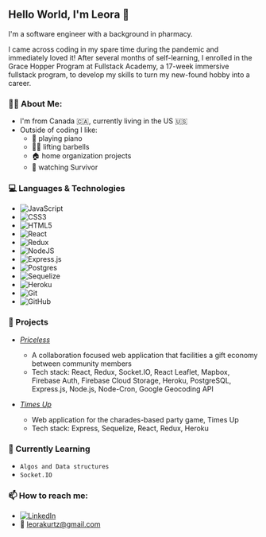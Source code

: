 ## Hello World, I'm Leora 👋

I'm a software engineer with a background in pharmacy. 

I came across coding in my spare time during the pandemic and immediately loved it! After several months of self-learning, I enrolled in the Grace Hopper Program at Fullstack Academy, a 17-week immersive fullstack program, to develop my skills to turn my new-found hobby into a career.


### :sassy_woman: About Me:
- I'm from Canada :canada:, currently living in the US :us:
- Outside of coding I like:
   - :musical_note: playing piano
   - :weight_lifting_woman: lifting barbells
   - :house: home organization projects
   - :coconut: watching Survivor


### :computer: Languages & Technologies
- <img alt="JavaScript" src="https://img.shields.io/badge/javascript-%23323330.svg?style=for-the-badge&logo=javascript&logoColor=%23F7DF1E"/>
- <img alt="CSS3" src="https://img.shields.io/badge/css3-%231572B6.svg?style=for-the-badge&logo=css3&logoColor=white"/>
- <img alt="HTML5" src="https://img.shields.io/badge/html5-%23E34F26.svg?style=for-the-badge&logo=html5&logoColor=white"/>
- <img alt="React" src="https://img.shields.io/badge/react-%2320232a.svg?style=for-the-badge&logo=react&logoColor=%2361DAFB"/>
- <img alt="Redux" src="https://img.shields.io/badge/redux-%23593d88.svg?style=for-the-badge&logo=redux&logoColor=white"/>
- <img alt="NodeJS" src="https://img.shields.io/badge/node.js-%2343853D.svg?style=for-the-badge&logo=node-dot-js&logoColor=white"/>
- <img alt="Express.js" src="https://img.shields.io/badge/express.js-%23404d59.svg?style=for-the-badge&logo=express&logoColor=%2361DAFB"/>
- <img alt="Postgres" src ="https://img.shields.io/badge/postgres-%23316192.svg?style=for-the-badge&logo=postgresql&logoColor=white"/>
- <img alt="Sequelize" src=https://img.shields.io/badge/-Sequelize-blue/>
- <img alt="Heroku" src="https://img.shields.io/badge/heroku-%23430098.svg?style=for-the-badge&logo=heroku&logoColor=white"/>
- <img alt="Git" src="https://img.shields.io/badge/git-%23F05033.svg?style=for-the-badge&logo=git&logoColor=white"/>
- <img alt="GitHub" src="https://img.shields.io/badge/github-%23121011.svg?style=for-the-badge&logo=github&logoColor=white"/>


### :file_folder: Projects

 - *[Priceless](http://price-less.herokuapp.com/)*
    - A collaboration focused web application that facilities a gift economy between community members
    - Tech stack: React, Redux, Socket.IO, React Leaflet, Mapbox, Firebase Auth, Firebase Cloud Storage, Heroku, PostgreSQL, Express.js, Node.js, Node-Cron, Google    Geocoding API


- *[Times Up](https://thetimesup.herokuapp.com/)*
    -  Web application for the charades-based party game, Times Up
    -  Tech stack: Express, Sequelize, React, Redux, Heroku


### :notebook: Currently Learning
- `Algos and Data structures`
- `Socket.IO`


 ### 📫  How to reach me:
 - [<img alt="LinkedIn" src="https://img.shields.io/badge/linkedin-%230077B5.svg?style=for-the-badge&logo=linkedin&logoColor=white"/>](http://www.linkedin.com/in/leoradouek)
 - :envelope_with_arrow: leorakurtz@gmail.com

